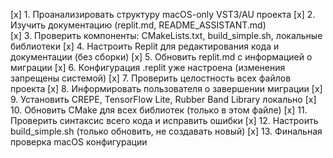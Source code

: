 [x] 1. Проанализировать структуру macOS-only VST3/AU проекта
[x] 2. Изучить документацию (replit.md, README_ASSISTANT.md)  
[x] 3. Проверить компоненты: CMakeLists.txt, build_simple.sh, локальные библиотеки
[x] 4. Настроить Replit для редактирования кода и документации (без сборки)
[x] 5. Обновить replit.md с информацией о миграции
[x] 6. Конфигурация .replit уже настроена (изменения запрещены системой)
[x] 7. Проверить целостность всех файлов проекта
[x] 8. Информировать пользователя о завершении миграции
[x] 9. Установить CREPE, TensorFlow Lite, Rubber Band Library локально
[x] 10. Обновить CMake для всех библиотек (только в этом файле)
[x] 11. Проверить синтаксис всего кода и исправить ошибки
[x] 12. Настроить build_simple.sh (только обновить, не создавать новый)
[x] 13. Финальная проверка macOS конфигурации